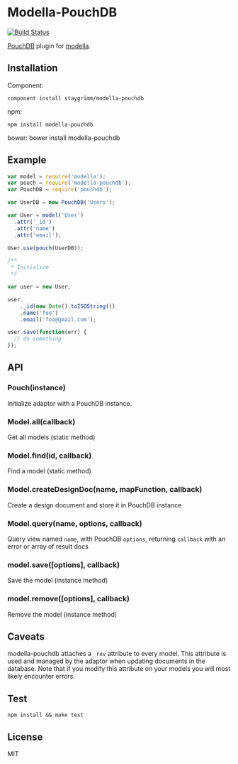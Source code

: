 # Modella-PouchDB
[![Build Status](https://travis-ci.org/staygrimm/modella-pouchdb.svg?branch=master)](https://travis-ci.org/staygrimm/modella-pouchdb)

[PouchDB](http://pouchdb.com/) plugin for [modella](https://github.com/modella/modella).

## Installation

Component:

    component install staygrimm/modella-pouchdb

npm:

	npm install modella-pouchdb

bower:
  bower install modella-pouchdb

## Example

```js
var model = require('modella');
var pouch = require('modella-pouchdb');
var PouchDB = require('pouchdb');

var UserDB = new PouchDB('Users');

var User = model('User')
  .attr('_id')
  .attr('name')
  .attr('email');

User.use(pouch(UserDB));

/**
 * Initialize
 */

var user = new User;

user.
	._id(new Date().toISOString())
    .name('foo')
    .email('foo@gmail.com');

user.save(function(err) {
  // do something
});
```

## API

### Pouch(instance)

Initialize adaptor with a PouchDB instance.

### Model.all(callback)

Get all models (static method)

### Model.find(id, callback)

Find a model (static method)

### Model.createDesignDoc(name, mapFunction, callback)

Create a design document and store it in PouchDB instance

### Model.query(name, options, callback)

Query view named `name`, with PouchDB `options`, returning `callback` with an error
or array of result docs

### model.save([options], callback)

Save the model (instance method)

### model.remove([options], callback)

Remove the model (instance method)


## Caveats

modella-pouchdb attaches a `_rev` attribute to every model.  This attribute is used and managed by the adaptor when updating documents in the database.  Note that if you modify this attribute on your models you will most likely encounter errors.

## Test

	npm install && make test

## License

MIT
